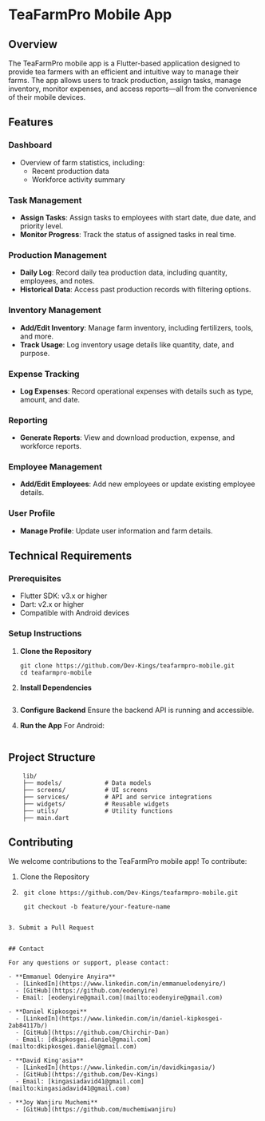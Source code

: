# TeaFarmPro Mobile App  

## Overview  
The TeaFarmPro mobile app is a Flutter-based application designed to provide tea farmers with an efficient and intuitive way to manage their farms. The app allows users to track production, assign tasks, manage inventory, monitor expenses, and access reports—all from the convenience of their mobile devices.  

## Features  

### Dashboard  
- Overview of farm statistics, including:  
  - Recent production data  
  - Workforce activity summary  

### Task Management  
- **Assign Tasks**: Assign tasks to employees with start date, due date, and priority level.  
- **Monitor Progress**: Track the status of assigned tasks in real time.  

### Production Management  
- **Daily Log**: Record daily tea production data, including quantity, employees, and notes.  
- **Historical Data**: Access past production records with filtering options.  

### Inventory Management  
- **Add/Edit Inventory**: Manage farm inventory, including fertilizers, tools, and more.  
- **Track Usage**: Log inventory usage details like quantity, date, and purpose.  

### Expense Tracking  
- **Log Expenses**: Record operational expenses with details such as type, amount, and date.  

### Reporting  
- **Generate Reports**: View and download production, expense, and workforce reports.  

### Employee Management  
- **Add/Edit Employees**: Add new employees or update existing employee details.  

### User Profile  
- **Manage Profile**: Update user information and farm details.  

## Technical Requirements  

### Prerequisites  
- Flutter SDK: v3.x or higher  
- Dart: v2.x or higher  
- Compatible with Android devices  

### Setup Instructions  

1. **Clone the Repository**  
   ```
   git clone https://github.com/Dev-Kings/teafarmpro-mobile.git  
   cd teafarmpro-mobile
   ```

2. **Install Dependencies**
    ```flutter pub get
    ```

3. **Configure Backend**
    Ensure the backend API is running and accessible.

4. **Run the App**
    For Android:
    ```flutter run -d android
    ```

## Project Structure
```
    lib/  
    ├── models/            # Data models  
    ├── screens/           # UI screens  
    ├── services/          # API and service integrations  
    ├── widgets/           # Reusable widgets  
    ├── utils/             # Utility functions  
    ├── main.dart  
```

## Contributing
We welcome contributions to the TeaFarmPro mobile app! To contribute:

1. Clone the Repository

2. ```
    git clone https://github.com/Dev-Kings/teafarmpro-mobile.git  

    git checkout -b feature/your-feature-name  
```

3. Submit a Pull Request


## Contact

For any questions or support, please contact:

- **Emmanuel Odenyire Anyira**
  - [LinkedIn](https://www.linkedin.com/in/emmanuelodenyire/)
  - [GitHub](https://github.com/eodenyire)
  - Email: [eodenyire@gmail.com](mailto:eodenyire@gmail.com)

- **Daniel Kipkosgei**
  - [LinkedIn](https://www.linkedin.com/in/daniel-kipkosgei-2ab84117b/)
  - [GitHub](https://github.com/Chirchir-Dan)
  - Email: [dkipkosgei.daniel@gmail.com](mailto:dkipkosgei.daniel@gmail.com)

- **David King'asia**
  - [LinkedIn](https://www.linkedin.com/in/davidkingasia/)
  - [GitHub](https://github.com/Dev-Kings)
  - Email: [kingasiadavid41@gmail.com](mailto:kingasiadavid41@gmail.com)

- **Joy Wanjiru Muchemi**
  - [GitHub](https://github.com/muchemiwanjiru)